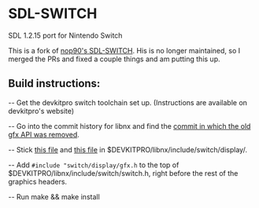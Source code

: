 # SDL-SWITCH
SDL 1.2.15 port for Nintendo Switch

This is a fork of [nop90's SDL-SWITCH](https://github.com/Nop90-Switch/SDL-SWITCH). His is no longer maintained, so I merged the PRs and fixed a couple things and am putting this up.

## Build instructions:

-- Get the devkitpro switch toolchain set up. (Instructions are available on devkitpro's website)

-- Go into the commit history for libnx and find the [commit in which the old gfx API was removed](https://github.com/switchbrew/libnx/commit/e708372dcab2d555d9d7d3d64222486cc087c096).

-- Stick [this file](https://raw.githubusercontent.com/switchbrew/libnx/e04f311dd4dd8c986db65693d0bce6c5abcfbb8f/nx/source/display/gfx.c) and [this file](https://raw.githubusercontent.com/switchbrew/libnx/e04f311dd4dd8c986db65693d0bce6c5abcfbb8f/nx/include/switch/display/gfx.h) in $DEVKITPRO/libnx/include/switch/display/.

-- Add ```#include "switch/display/gfx.h``` to the top of $DEVKITPRO/libnx/include/switch/switch.h, right before the rest of the graphics headers.

-- Run make && make install
